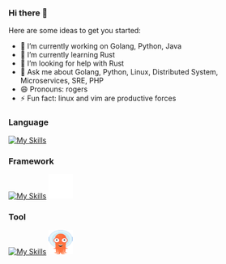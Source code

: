 ### Hi there 👋

<!--
**rogerogers/rogerogers** is a ✨ _special_ ✨ repository because its `README.md` (this file) appears on your GitHub profile.
-->
<!-- - 👯 I’m looking to collaborate on ... -->
<!-- - 📫 How to reach me: -->
<!-- - ⚡ Fun fact: -->
Here are some ideas to get you started:

- 🔭 I’m currently working on Golang, Python, Java
- 🌱 I’m currently learning Rust
- 🤔 I’m looking for help with Rust
- 💬 Ask me about Golang, Python, Linux, Distributed System, Microservices, SRE, PHP
- 😄 Pronouns: rogers
- ⚡ Fun fact: linux and vim are productive forces

### Language
[![My Skills](https://skillicons.dev/icons?i=vim,go,python,rust,javascript,php,lua&theme=light)](https://blog.rogerogers.com)

### Framework
[![My Skills](https://skillicons.dev/icons?i=flask,django,spring,qt,react,laravel,bootstrap,tauri&theme=light)](https://blog.rogerogers.com)
[<img src="https://github.com/cncf/artwork/raw/master/projects/grpc/icon/white/grpc-icon-white.svg" width="48" height="48"/>](https://grpc.io/)

### Tool
[![My Skills](https://skillicons.dev/icons?i=vim,kubernetes,linux,postgres,redis,prometheus,grafana,regex,md&theme=light)](https://blog.rogerogers.com)
[<img src="https://github.com/cncf/artwork/raw/master/projects/argo/icon/color/argo-icon-color.svg" alt="drawing" height="48" width="48"/>](https://argo-cd.readthedocs.io/)
